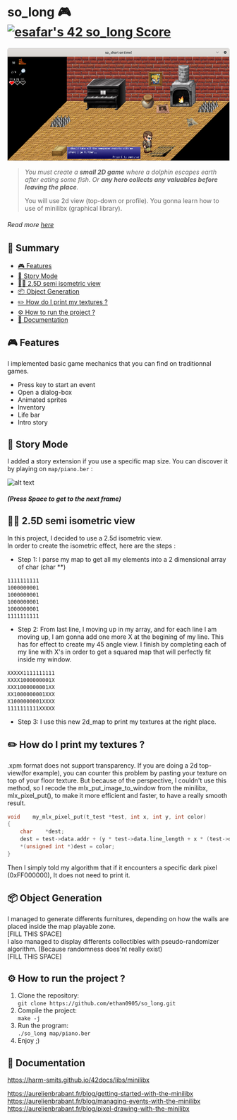 # so_long 🎮 [![esafar's 42 so_long Score](https://badge42.vercel.app/api/v2/cl6l739qg00490gialxmtgsrk/project/2392663)](https://github.com/JaeSeoKim/badge42)
  
<div align="center">

  <img src="textures/preview_dialogbox.png" alt="logo" width="800" height="auto" />

</div>
  
> *You must create a **small 2D game** where a dolphin escapes earth after eating some fish. Or **any hero collects any valuables before leaving the place**.* 
>
> You will use 2d view (top-down or profile). You gonna learn how to use of minilibx (graphical library). 
  
###### Read more [here](https://cdn.intra.42.fr/pdf/pdf/34601/en.subject.pdf)
  
## 📔 Summary

 - [🎮 Features](#-features)
 - [📜 Story Mode](#-story-mode)
 - [🧑‍💻 2.5D semi isometric view](#-25d-semi-isometric-view)
 - [📦 Object Generation](#-object-generation)
 - [✏️ How do I print my textures ?](#%EF%B8%8F-how-do-i-print-my-textures-)
 - [⚙️ How to run the project ?](#%EF%B8%8F-how-to-run-the-project-)
 - [📄 Documentation](#-documentation)

## 🎮 Features
I implemented basic game mechanics that you can find on traditionnal games.  
* Press key to start an event  
* Open a dialog-box  
* Animated sprites
* Inventory
* Life bar
* Intro story

## 📜 Story Mode
I added a story extension if you use a specific map size. You can discover it by playing on `map/piano.ber` :
  
![alt text](https://github.com/ethan0905/so_long-new-version/blob/master/textures/preview_story.png?raw=true)
##### (Press Space to get to the next frame)
  
## 🧑‍💻 2.5D semi isometric view
In this project, I decided to use a 2.5d isometric view.  
In order to create the isometric effect, here are the steps :
* Step 1: I parse my map to get all my elements into a 2 dimensional array of char (char **)  
````shell
1111111111
1000000001
1000000001
1000000001
1000000001
1111111111
````
* Step 2: From last line, I moving up in my array, and for each line I am moving up, I am gonna add one more X at the begining of my line. This has for effect to create my 45 angle view. I finish by completing each of my line with X's in order to get a squared map that will perfectly fit inside my window.
````shell
XXXXX1111111111
XXXX1000000001X
XXX1000000001XX
XX1000000001XXX
X1000000001XXXX
1111111111XXXXX
````
* Step 3: I use this new 2d_map to print my textures at the right place.

## ✏️ How do I print my textures ?
.xpm format does not support transparency. If you are doing a 2d top-view(for example), you can counter this problem by pasting your texture on top of your floor texture. But because of the perspective, I couldn't use this method, so I recode the mlx_put_image_to_window from the minilibx, mlx_pixel_put(), to make it more efficient and faster, to have a really smooth result.
````c
void	my_mlx_pixel_put(t_test *test, int x, int y, int color)
{
	char	*dest;
	dest = test->data.addr + (y * test->data.line_length + x * (test->data.bits_per_pixel / 8));
	*(unsigned int *)dest = color;
}
````
Then I simply told my algorithm that if it encounters a specific dark pixel (0xFF000000), It does not need to print it.  

## 📦 Object Generation

I managed to generate differents furnitures, depending on how the walls are placed inside the map playable zone.  
[FILL THIS SPACE]  
I also managed to display differents collectibles with pseudo-randomizer algorithm. (Because randomness does'nt really exist)  
[FILL THIS SPACE]  

## ⚙️ How to run the project ?

1. Clone the repository:  
`git clone https://github.com/ethan0905/so_long.git`  
2. Compile the project:  
`make -j`  
3. Run the program:  
`./so_long map/piano.ber`  
4. Enjoy ;)  

## 📄 Documentation
    
  https://harm-smits.github.io/42docs/libs/minilibx  
    
  https://aurelienbrabant.fr/blog/getting-started-with-the-minilibx  
  https://aurelienbrabant.fr/blog/managing-events-with-the-minilibx  
  https://aurelienbrabant.fr/blog/pixel-drawing-with-the-minilibx  
